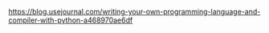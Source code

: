 https://blog.usejournal.com/writing-your-own-programming-language-and-compiler-with-python-a468970ae6df
